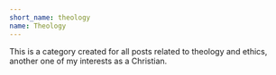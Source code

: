 ```yaml
---
short_name: theology
name: Theology
---
```

This is a category created for all posts related to theology and ethics, another one of my interests as a Christian.
